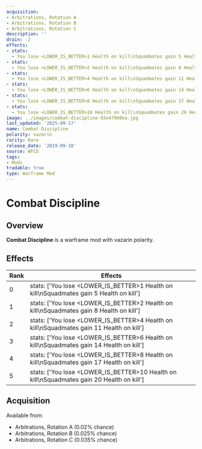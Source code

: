 ```yaml
---
acquisition:
- Arbitrations, Rotation A
- Arbitrations, Rotation B
- Arbitrations, Rotation C
description: ''
drain: -2
effects:
- stats:
  - You lose <LOWER_IS_BETTER>1 Health on kill\nSquadmates gain 5 Health on kill
- stats:
  - You lose <LOWER_IS_BETTER>2 Health on kill\nSquadmates gain 8 Health on kill
- stats:
  - You lose <LOWER_IS_BETTER>4 Health on kill\nSquadmates gain 11 Health on kill
- stats:
  - You lose <LOWER_IS_BETTER>6 Health on kill\nSquadmates gain 14 Health on kill
- stats:
  - You lose <LOWER_IS_BETTER>8 Health on kill\nSquadmates gain 17 Health on kill
- stats:
  - You lose <LOWER_IS_BETTER>10 Health on kill\nSquadmates gain 20 Health on kill
image: ../images/combat-discipline-92e47960ea.jpg
last_updated: '2025-09-17'
name: Combat Discipline
polarity: vazarin
rarity: Rare
release_date: '2019-09-18'
source: WFCD
tags:
- Mods
tradable: true
type: Warframe Mod
---
```


# Combat Discipline

## Overview

**Combat Discipline** is a warframe mod with vazarin polarity.

## Effects

| Rank | Effects |
|------|----------|
| 0 | stats: ['You lose <LOWER_IS_BETTER>1 Health on kill\\nSquadmates gain 5 Health on kill'] |
| 1 | stats: ['You lose <LOWER_IS_BETTER>2 Health on kill\\nSquadmates gain 8 Health on kill'] |
| 2 | stats: ['You lose <LOWER_IS_BETTER>4 Health on kill\\nSquadmates gain 11 Health on kill'] |
| 3 | stats: ['You lose <LOWER_IS_BETTER>6 Health on kill\\nSquadmates gain 14 Health on kill'] |
| 4 | stats: ['You lose <LOWER_IS_BETTER>8 Health on kill\\nSquadmates gain 17 Health on kill'] |
| 5 | stats: ['You lose <LOWER_IS_BETTER>10 Health on kill\\nSquadmates gain 20 Health on kill'] |

## Acquisition

Available from:
- Arbitrations, Rotation A (0.02% chance)
- Arbitrations, Rotation B (0.025% chance)
- Arbitrations, Rotation C (0.035% chance)

